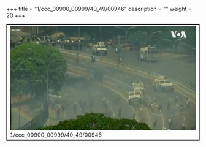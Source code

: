 +++
title = "1/ccc_00900_00999/40_49/00946"
description = ""
weight = 20
+++

<table style="border:2px solid black;max-width:800px;max-height:800px;" 
><tr><td>
<img class="center-fit-jpg"
src="/jpg_/aaa_20190430_NxaOmWaI8sI_00945.jpg">
1/ccc_00900_00999/40_49/00946
</img></td></tr></table>
